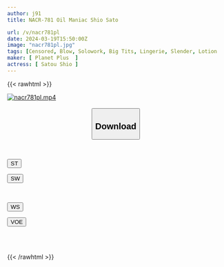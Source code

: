 ```yaml
---
author: j91
title: NACR-781 Oil Maniac Shio Sato

url: /v/nacr781pl
date: 2024-03-19T15:50:00Z
image: "nacr781pl.jpg"
tags: [Censored, Blow, Solowork, Big Tits, Lingerie, Slender, Lotion	]
maker: [ Planet Plus  ]
actress: [ Satou Shio ]
---
```



{{< rawhtml >}}

<div class="video" data-videoid="vwpGb37Z9VTBOO">
    <a href="javascript:;">
        <img src="/v/nacr781pl/nacr781pl.jpg" width="WIDTH" height="HEIGHT" alt="nacr781pl.mp4" loading="lazy">
    </a>
</div>

<script type="text/javascript" src="https://j91.asia/asset/on-demand-st.js"></script>

<br>
  <link rel="stylesheet" href="https://j91.asia/asset/bs5.css">
  
  <center>
  <button class="btn btn-primary" type="button" data-bs-toggle="collapse" data-bs-target=".multi-collapse" aria-expanded="false" aria-controls="multiCollapseExample1 multiCollapseExample2"><h2>Download</h2></button></center>
</p>
<div class="row">
  <div class="col">
    <div class="collapse multi-collapse" id="multiCollapseExample1">
      <div class="card card-body">
	      	      <br>
<div class="buttons">  
<p><a href="https://streamtape.to/v/vwpGb37Z9VTBOO" target="_blank"><button class="btn-hover color-3"><i class="fa fa-download"></i> ST</button></a></p>
<p><a href="https://asnwish.com/pwyz4w0ywbuu" target="_blank"><button class="btn-hover color-2"><i class="fa fa-download"></i> SW</button></a></p></div>
    </div>
  </div>
</div>
  <div class="col">
    <div class="collapse multi-collapse" id="multiCollapseExample2">
      <div class="card card-body">
	      <br>
<div class="buttons">
<p><a href="https://wolfstream.tv/xksrxxgkcn85"><button class="btn-hover color-9"><i class="fa fa-download"></i> WS</button></a></p>
<p><a href="https://voe.sx/wsuy29d6zcsb"><button class="btn-hover color-8"><i class="fa fa-download"></i> VOE</button></a></p></div>
<br><br>
      </div>
    </div>
  </div>
</div>

{{< /rawhtml >}}